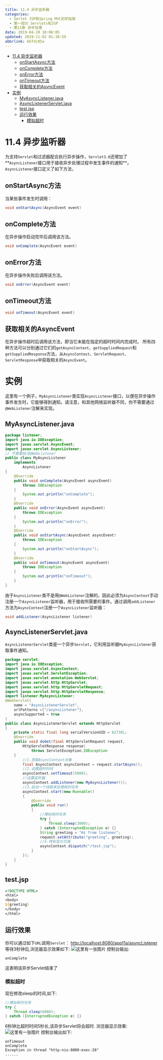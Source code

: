 ```yaml
---
title: 11.4 异步监听器
categories: 
  - Serlet JSP和Spring MVC初学指南
  - 第一部分 Servlets和JSP
  - 第11章 异步处理
date: 2019-04-20 10:00:05
updated: 2019-11-02 01:38:59
abbrlink: 66fdc05a
---
```

- [11.4 异步监听器](/ReadingNotes/66fdc05a/#11-4-异步监听器)
    - [onStartAsync方法](/ReadingNotes/66fdc05a/#onStartAsync方法)
    - [onComplete方法](/ReadingNotes/66fdc05a/#onComplete方法)
    - [onError方法](/ReadingNotes/66fdc05a/#onError方法)
    - [onTimeout方法](/ReadingNotes/66fdc05a/#onTimeout方法)
    - [获取相关的AsyncEvent](/ReadingNotes/66fdc05a/#获取相关的AsyncEvent)
- [实例](/ReadingNotes/66fdc05a/#实例)
    - [MyAsyncListener.java](/ReadingNotes/66fdc05a/#MyAsyncListener-java)
    - [AsyncListenerServlet.java](/ReadingNotes/66fdc05a/#AsyncListenerServlet-java)
    - [test.jsp](/ReadingNotes/66fdc05a/#test-jsp)
    - [运行效果](/ReadingNotes/66fdc05a/#运行效果)
        - [模拟超时](/ReadingNotes/66fdc05a/#模拟超时)

<!--more-->
<script src="https://cdn.bootcss.com/jquery/3.4.0/jquery.slim.min.js"></script>
<script>$(document).ready(function () {$(".post-body > ul:nth-child(1)").hide();});</script>

<!--end-->
# 11.4 异步监听器 #
为支持`Servlet`和过滤器配合执行异步操作，`Servlet3.0`还增加了**`AsyncListener`接口用于接收异步处理过程中发生事件的通知**。`AsyncListener`接口定义了如下方法，
## onStartAsync方法 ##
当某些事件发生时调用：
```java
void onStartAsync(AsyncEvent event)
```
## onComplete方法 ##
在异步操作启动完毕后调用该方法。
```java
void onComplete(AsyncEvent event)
```
## onError方法 ##
在异步操作失败后调用该方法。
```java
void onError(AsyncEvent event)
```
## onTimeout方法 ##
```java
void onTimeout(AsyncEvent event)
```
## 获取相关的AsyncEvent ##
在异步操作超时后调用该方法，即当它未能在指定的超时时间内完成时。
所有四种方法可以分别通过它们的`getAsyncContext`、`getSuppliedRequest`和`getSuppliedResponse`方法，从`AsyncContext`、`ServletRequest`、`ServletResponse`中获取相关的`AsyncEvent`。

# 实例 #
这里有一个例子，`MyAsyncListener`类实现`AsyncListener`接口，以便在异步操作事件发生时，它能够得到通知。请注意，和其他网络监听器不同，你不需要通过`@WebListener`注解来实现。
## MyAsyncListener.java ##
```java
package listener;
import java.io.IOException;
import javax.servlet.AsyncEvent;
import javax.servlet.AsyncListener;
// 不需要标注@WebListener
public class MyAsyncListener
    implements
        AsyncListener
{
    @Override
    public void onComplete(AsyncEvent asyncEvent) 
        throws IOException
    {
        System.out.println("onComplete");
    }
    @Override
    public void onError(AsyncEvent asyncEvent) 
        throws IOException
    {
        System.out.println("onError");
    }
    @Override
    public void onStartAsync(AsyncEvent asyncEvent) 
        throws IOException
    {
        System.out.println("onStartAsync");
    }
    @Override
    public void onTimeout(AsyncEvent asyncEvent) 
        throws IOException
    {
        System.out.println("onTimeout");
    }
}
```
由于`AsyncListener`类不是用`@WebListener`注解的，因此必须为`AsyncContext`手动注册一个`AsyncListener`监听器，用于接收所需要的事件。通过调用`addListener`方法为`AsyncContext`注册一个`AsyncListener`监听器：
```java
void addListener(AsyncListener listener)
```

## AsyncListenerServlet.java ##
`AsyncListenerServlet`类是一个异步`Servlet`，它利用监听器`MyAsyncListener`获取事件通知。
```java
package servlet;
import java.io.IOException;
import javax.servlet.AsyncContext;
import javax.servlet.ServletException;
import javax.servlet.annotation.WebServlet;
import javax.servlet.http.HttpServlet;
import javax.servlet.http.HttpServletRequest;
import javax.servlet.http.HttpServletResponse;
import listener.MyAsyncListener;
@WebServlet(
    name = "AsyncListenerServlet",
    urlPatterns ={"/asyncListener"},
    asyncSupported = true
)
public class AsyncListenerServlet extends HttpServlet
{
    private static final long serialVersionUID = 62738L;
    @Override
    public void doGet(final HttpServletRequest request,
        HttpServletResponse response) 
            throws ServletException,IOException
    {
        //1.获取AsyncContext对象
        final AsyncContext asyncContext = request.startAsync();
        //2.设置超时时间
        asyncContext.setTimeout(5000);
        //设置监听器
        asyncContext.addListener(new MyAsyncListener());
        //3.启动一个线程来处理耗时任务
        asyncContext.start(new Runnable()
        {
            @Override
            public void run()
            {
                //模拟耗时任务
                try {
                    Thread.sleep(3000);
                } catch (InterruptedException e) {}
                String greeting = "Hi from listener";
                request.setAttribute("greeting", greeting);
                //4.转到显示页面
                asyncContext.dispatch("/test.jsp");
            }
        });
    }
}
```
## test.jsp ##
```jsp
<!DOCTYPE HTML>
<html>
<body>
${greeting}
</body>
</html>
```
## 运行效果 ##
你可以通过如下`URL`调用`Servlet`：
[http://localhost:8080/app11a/asyncListener](http://localhost:8080/app11a/asyncListener)
等待3秒钟后,浏览器显示效果如下:
![这里有一张图片](https://image-1257720033.cos.ap-shanghai.myqcloud.com/blog/readbooknote/ServlerJSPAndSpring%20MVCChuXueZhiNan/Chapter11/5.png)
控制台输出:
```
onComplete
```
这表明该异步Servlet结束了
### 模拟超时 ###
现在修改sleep的时间,如下:
```java
//模拟耗时任务
try {
    Thread.sleep(6000);
} catch (InterruptedException e) {}
```
6秒钟比超时时间5秒长,该异步Servlet将会超时.
浏览器显示效果:
![这里有一张图片](https://image-1257720033.cos.ap-shanghai.myqcloud.com/blog/readbooknote/ServlerJSPAndSpring%20MVCChuXueZhiNan/Chapter11/7.png)
控制台输出如下:
```
onTimeout
onComplete
Exception in thread "http-nio-8080-exec-28"
......
```

